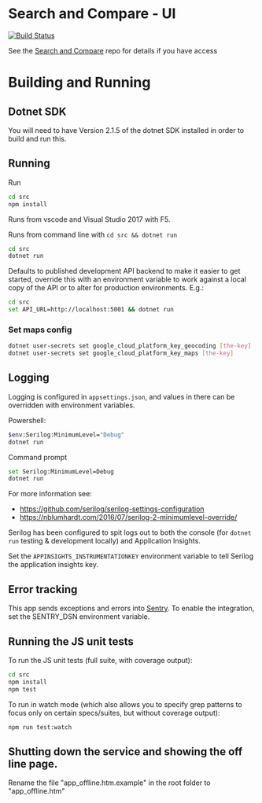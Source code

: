 # Search and Compare - UI

[![Build Status](https://dfe-ssp.visualstudio.com/Become-A-Teacher/_apis/build/status/Find/search-and-compare-ui?branchName=master)](https://dfe-ssp.visualstudio.com/Become-A-Teacher/_build/latest?definitionId=56&branchName=master)

See the [Search and Compare](https://github.com/DFE-Digital/search-and-compare) repo for details if you have access

# Building and Running

## Dotnet SDK

You will need to have Version 2.1.5 of the dotnet SDK installed in order to build and run this.

## Running

Run

```bash
cd src
npm install
```

Runs from vscode and Visual Studio 2017 with F5.

Runs from command line with `cd src && dotnet run`

```bash
cd src
dotnet run
```

Defaults to published development API backend to make it easier to get started, override this with an environment variable to work against a local copy of the API or to alter for production environments. E.g.:

```bash
cd src
set API_URL=http://localhost:5001 && dotnet run
```

### Set maps config

```bash
dotnet user-secrets set google_cloud_platform_key_geocoding [the-key]
dotnet user-secrets set google_cloud_platform_key_maps [the-key]
```

## Logging

Logging is configured in `appsettings.json`, and values in there can be overridden with environment variables.

Powershell:

```bash
$env:Serilog:MinimumLevel="Debug"
dotnet run
```

Command prompt

```bash
set Serilog:MinimumLevel=Debug
dotnet run
```

For more information see:

- https://github.com/serilog/serilog-settings-configuration
- https://nblumhardt.com/2016/07/serilog-2-minimumlevel-override/

Serilog has been configured to spit logs out to both the console
(for `dotnet run` testing & development locally) and Application Insights.

Set the `APPINSIGHTS_INSTRUMENTATIONKEY` environment variable to tell Serilog the application insights key.

## Error tracking

This app sends exceptions and errors into [Sentry](https://sentry.io). To enable the integration,
set the SENTRY_DSN environment variable.

## Running the JS unit tests

To run the JS unit tests (full suite, with coverage output):

```bash
cd src
npm install
npm test
```

To run in watch mode (which also allows you to specify grep patterns to focus only on certain specs/suites, but without coverage output):

```bash
npm run test:watch
```

## Shutting down the service and showing the off line page.

Rename the file "app_offline.htm.example" in the root folder to "app_offline.htm"
